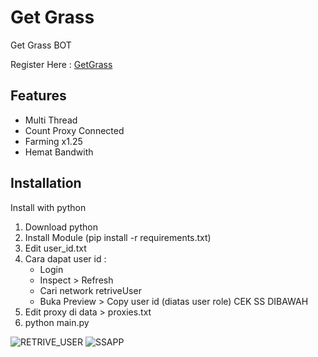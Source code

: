 
# Get Grass 
Get Grass BOT

Register Here : [GetGrass](https://app.getgrass.io/register/?referralCode=NIlT1MR9E2476uA)


## Features

  - Multi Thread
  - Count Proxy Connected
  - Farming x1.25
  - Hemat Bandwith


## Installation

Install with python

1. Download python
2. Install Module (pip install -r requirements.txt)
3. Edit user_id.txt
4. Cara dapat user id : 
   - Login 
   - Inspect > Refresh
   - Cari network retriveUser
   - Buka Preview > Copy user id (diatas user role) CEK SS DIBAWAH
5. Edit proxy di data > proxies.txt 
6. python main.py




![RETRIVE_USER](https://i.ibb.co.com/7Jm9PDK/Cuplikan-layar-2024-07-28-224201.png)
![SSAPP](https://i.ibb.co.com/G5nkXXf/Cuplikan-layar-2024-07-28-224111.png)